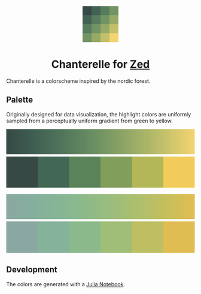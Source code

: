 <div align="center">
    <img src="https://raw.githubusercontent.com/steffenhaug/Chanterelle/main/assets/chanterelle.png" width="96" alt="Logo"/><br/>
    <h1>Chanterelle for <a href="https://github.com/zed-industries/zed">Zed</a></h1>
</div>

Chanterelle is a colorscheme inspired by the nordic forest.

## Palette
Originally designed for data visualization, the highlight colors are uniformly sampled from a perceptually uniform gradient from green to yellow.

<p align="center">
<img src="https://raw.githubusercontent.com/steffenhaug/Chanterelle/main/assets/gradient.svg" width="512" alt="Gradient"/><br/>
<img src="https://raw.githubusercontent.com/steffenhaug/Chanterelle/main/assets/discretegradient.svg" width="512" alt="Discrete Gradient"/><br/>
</p>

<p align="center">
<img src="https://raw.githubusercontent.com/steffenhaug/Chanterelle/main/assets/gradient_isoluminant.svg" width="512" alt="Gradient"/><br/>
<img src="https://raw.githubusercontent.com/steffenhaug/Chanterelle/main/assets/discretegradient_isoluminant.svg" width="512" alt="Discrete Gradient"/><br/>
</p>

## Development
The colors are generated with a [Julia Notebook](https://github.com/steffenhaug/Chanterelle).
